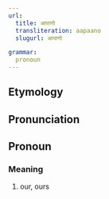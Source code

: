 ```yaml
---
url:
  title: आपाणो
  transliteration: aapaano
  slugurl: आपाणो

grammar:
  pronoun
---
```

## Etymology

## Pronunciation

## Pronoun
### Meaning
1. our, ours